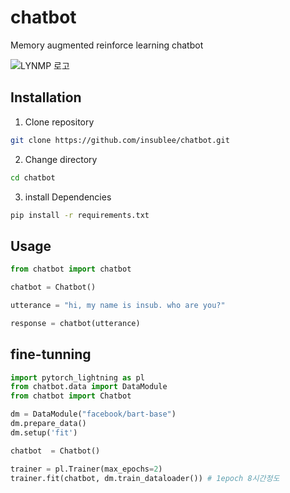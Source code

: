 # chatbot

Memory augmented reinforce learning chatbot

![LYNMP 로고](https://www.notion.so/insub/Presentation-229f5d9967d54b758fcfe42c9dfe7c80#c028ef50e5ec440b8a0ccf2b9ffec9cc "LYMNP 로고")


## Installation

1. Clone repository

```bash
git clone https://github.com/insublee/chatbot.git
```

2. Change directory

```bash
cd chatbot
```

3. install Dependencies

```bash
pip install -r requirements.txt
```


## Usage

```python
from chatbot import chatbot

chatbot = Chatbot()

utterance = "hi, my name is insub. who are you?"

response = chatbot(utterance)

```

## fine-tunning

```python
import pytorch_lightning as pl
from chatbot.data import DataModule
from chatbot import Chatbot

dm = DataModule("facebook/bart-base")
dm.prepare_data()
dm.setup('fit')

chatbot  = Chatbot()

trainer = pl.Trainer(max_epochs=2)
trainer.fit(chatbot, dm.train_dataloader()) # 1epoch 8시간정도

```

